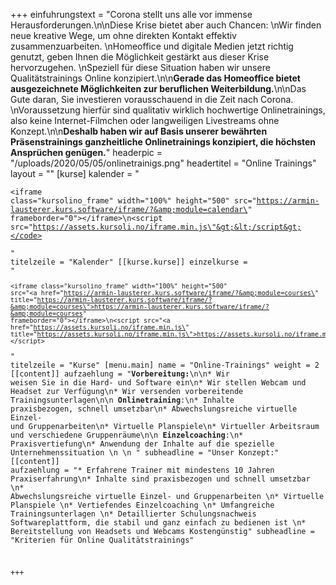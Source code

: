 +++
einfuhrungstext = "Corona stellt uns alle vor immense Herausforderungen.\n\nDiese Krise bietet aber auch Chancen:  \nWir finden neue kreative Wege, um ohne direkten Kontakt effektiv zusammenzuarbeiten.  \nHomeoffice und digitale Medien jetzt richtig genutzt, geben Ihnen die Möglichkeit gestärkt aus dieser Krise hervorzugehen.  \nSpeziell für diese Situation haben wir unsere Qualitätstrainings Online konzipiert.\n\n**Gerade das Homeoffice bietet ausgezeichnete Möglichkeiten zur beruflichen Weiterbildung.**\n\nDas Gute daran, Sie investieren vorausschauend in die Zeit nach Corona.  \nVoraussetzung hierfür sind qualitativ wirklich hochwertige Onlinetrainings, also keine Internet-Filmchen oder langweiligen Livestreams ohne Konzept.\n\n**Deshalb haben wir auf Basis unserer bewährten Präsenstrainings ganzheitliche Onlinetrainings konzipiert, die höchsten Ansprüchen genügen.**"
headerpic = "/uploads/2020/05/05/onlinetrainigs.png"
headertitel = "Online Trainings"
layout = ""
[kurse]
kalender = "<pre><code>&lt;iframe class=\"kursolino_frame\" width=\"100%\" height=\"500\" src=\"https://armin-lausterer.kurs.software/iframe/?&amp;module=calendar\" frameborder=\"0\"&gt;&lt;/iframe&gt;\n&lt;script src=\"https://assets.kursoli.no/iframe.min.js\"&gt;&lt;/script&gt;</code></pre>"
titelzeile = "Kalender"
[[kurse.kurse]]
einzelkurse = "<pre><code>&lt;iframe class=\"kursolino_frame\" width=\"100%\" height=\"500\" src=\"<a href=\"https://armin-lausterer.kurs.software/iframe/?&amp;module=courses\" title=\"https://armin-lausterer.kurs.software/iframe/?&amp;module=courses\">https://armin-lausterer.kurs.software/iframe/?&amp;module=courses</a>\" frameborder=\"0\"&gt;&lt;/iframe&gt;\n&lt;script src=\"<a href=\"https://assets.kursoli.no/iframe.min.js\" title=\"https://assets.kursoli.no/iframe.min.js\">https://assets.kursoli.no/iframe.min.js</a>\"&gt;&lt;/script&gt;</code></pre>"
titelzeile = "Kurse"
[menu.main]
name = "Online-Trainings"
weight = 2
[[content]]
aufzaehlung = "**Vorbereitung:**\n\n* Wir weisen Sie in die Hard- und Software ein\n* Wir stellen Webcam und Headset zur Verfügung\n* Wir versenden vorbereitende Trainingsunterlagen\n\n  **Onlinetraining**:\n* Inhalte praxisbezogen, schnell umsetzbar\n* Abwechslungsreiche virtuelle Einzel- und Gruppenarbeiten\n* Virtuelle Planspiele\n* Virtueller Arbeitsraum und verschiedene Gruppenräume\n\n  **Einzelcoaching**:\n* Praxisvertiefung\n* Anwendung der Inhalte auf die spezielle Unternehmenssituation  \n     \n   "
subheadline = "Unser Konzept:"
[[content]]
aufzaehlung = "* Erfahrene Trainer mit mindestens 10 Jahren Praxiserfahrung\n* Inhalte sind praxisbezogen und schnell umsetzbar \n* Abwechslungsreiche virtuelle Einzel- und Gruppenarbeiten \n* Virtuelle Planspiele \n* Vertiefendes Einzelcoaching \n* Umfangreiche Trainingsunterlagen \n* Detaillierter Schulungsnachweis Softwareplattform, die stabil und ganz einfach zu bedienen ist \n* Bereitstellung von Headsets und Webcams Kostengünstig"
subheadline = "Kriterien für Online Qualitätstrainings"

+++
